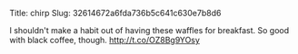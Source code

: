 Title: chirp
Slug: 32614672a6fda736b5c641c630e7b8d6

I shouldn't make a habit out of having these waffles for breakfast. So good with black coffee, though. <a href="http://t.co/OZ8Bg9YOsy">http://t.co/OZ8Bg9YOsy</a>
